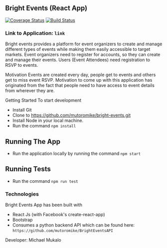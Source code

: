 ## Bright Events (React App)

[![Coverage Status](https://coveralls.io/repos/github/mutoromike/bright-events/badge.svg?branch=ft-add-tests-158142959)](https://coveralls.io/github/mutoromike/bright-events?branch=ft-add-tests-158142959)   [![Build Status](https://travis-ci.org/mutoromike/bright-events.svg?branch=ft-add-tests-158142959)](https://travis-ci.org/mutoromike/bright-events)

### Link to Application: `link`

Bright events provides a platform for event organizers to create and manage different types of events while making them easily accessible to target markets. Event organizers need to register for accounts, so they can create and manage their events. Users (Event Attendees) need registration to RSVP to events.

Motivation
Events are created every day, people get to events and others get to miss event RSVP. Motivation to come up with this application has originated from the fact that people need to have access to event details from wherever they are.

Getting Started
To start development

* Install Git
* Clone to https://github.com/mutoromike/bright-events.git
* Install Node in your local machine.
* Run the command `npm install`

## Running The App
* Run the application locally by running the command `npm start`

## Running Tests
* Run the command `npm run test`

### Technologies
Bright Events App has been built with

* React Js (with Facebook's create-react-app)
* Bootstrap
* Consumes a python backend API which can be found here: `https://github.com/mutoromike/BrightEventsAPI`

Developer: Michael Mukalo